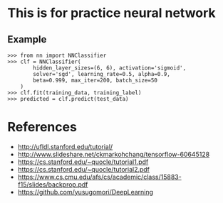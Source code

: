 # This is for practice neural network

## Example
```
>>> from nn import NNClassifier
>>> clf = NNClassifier(
        hidden_layer_sizes=(6, 6), activation='sigmoid',
        solver='sgd', learning_rate=0.5, alpha=0.9,
        beta=0.999, max_iter=200, batch_size=50
    )
>>> clf.fit(training_data, training_label)
>>> predicted = clf.predict(test_data)
```

# References
- http://ufldl.stanford.edu/tutorial/
- http://www.slideshare.net/ckmarkohchang/tensorflow-60645128
- https://cs.stanford.edu/~quocle/tutorial1.pdf
- https://cs.stanford.edu/~quocle/tutorial2.pdf
- https://www.cs.cmu.edu/afs/cs/academic/class/15883-f15/slides/backprop.pdf
- https://github.com/yusugomori/DeepLearning
